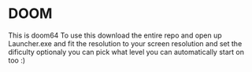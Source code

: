 # DOOM
This is doom64
To use this download the entire repo and open up Launcher.exe and fit the resolution to 
your screen resolution and set the dificulty optionaly you can pick what level you can automatically start on too :)
